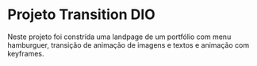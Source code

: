 # Projeto Transition DIO

Neste projeto foi constrída uma landpage de um portfólio com menu hamburguer, transição de animação de imagens e textos e animação com keyframes.